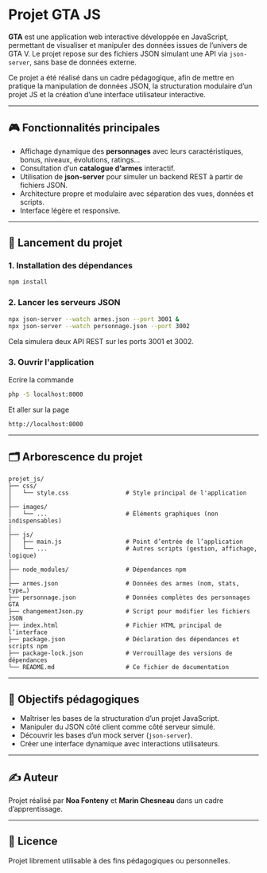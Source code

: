 # Projet GTA JS 

**GTA** est une application web interactive développée en JavaScript, permettant de visualiser et manipuler des données issues de l’univers de GTA V. Le projet repose sur des fichiers JSON simulant une API via `json-server`, sans base de données externe.

Ce projet a été réalisé dans un cadre pédagogique, afin de mettre en pratique la manipulation de données JSON, la structuration modulaire d’un projet JS et la création d’une interface utilisateur interactive.

---

## 🎮 Fonctionnalités principales

- Affichage dynamique des **personnages** avec leurs caractéristiques, bonus, niveaux, évolutions, ratings...
- Consultation d’un **catalogue d’armes** interactif.
- Utilisation de **json-server** pour simuler un backend REST à partir de fichiers JSON.
- Architecture propre et modulaire avec séparation des vues, données et scripts.
- Interface légère et responsive.

---

## 🚀 Lancement du projet

### 1. Installation des dépendances

```bash
npm install
```

### 2. Lancer les serveurs JSON

```bash
npx json-server --watch armes.json --port 3001 &
npx json-server --watch personnage.json --port 3002
```

Cela simulera deux API REST sur les ports 3001 et 3002.

### 3. Ouvrir l'application
Ecrire la commande

```bash
php -S localhost:8000
```
Et aller sur la page
```
http://localhost:8000
```

---

## 🗂️ Arborescence du projet

```
projet_js/
├── css/
│   └── style.css                # Style principal de l'application
│
├── images/
│   └── ...                      # Éléments graphiques (non indispensables)
│
├── js/
│   ├── main.js                  # Point d’entrée de l’application
│   └── ...                      # Autres scripts (gestion, affichage, logique)
│
├── node_modules/                # Dépendances npm
│
├── armes.json                   # Données des armes (nom, stats, type…)
├── personnage.json              # Données complètes des personnages GTA
├── changementJson.py            # Script pour modifier les fichiers JSON
├── index.html                   # Fichier HTML principal de l’interface
├── package.json                 # Déclaration des dépendances et scripts npm
├── package-lock.json            # Verrouillage des versions de dépendances
└── README.md                    # Ce fichier de documentation
```

---

## 🎯 Objectifs pédagogiques

- Maîtriser les bases de la structuration d’un projet JavaScript.
- Manipuler du JSON côté client comme côté serveur simulé.
- Découvrir les bases d’un mock server (`json-server`).
- Créer une interface dynamique avec interactions utilisateurs.

---

## ✍️ Auteur

Projet réalisé par **Noa Fonteny** et **Marin Chesneau** dans un cadre d’apprentissage.

---

## 📄 Licence

Projet librement utilisable à des fins pédagogiques ou personnelles.
